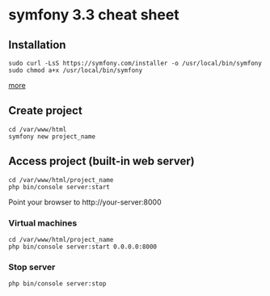 # symfony 3.3 cheat sheet

## Installation
```
sudo curl -LsS https://symfony.com/installer -o /usr/local/bin/symfony
sudo chmod a+x /usr/local/bin/symfony
```
[more](https://symfony.com/doc/current/setup.html)

## Create project
```
cd /var/www/html
symfony new project_name
```
## Access project (built-in web server)
```
cd /var/www/html/project_name
php bin/console server:start
```
Point your browser to http://your-server:8000

### Virtual machines
```
cd /var/www/html/project_name
php bin/console server:start 0.0.0.0:8000
```
### Stop server
```
php bin/console server:stop
```